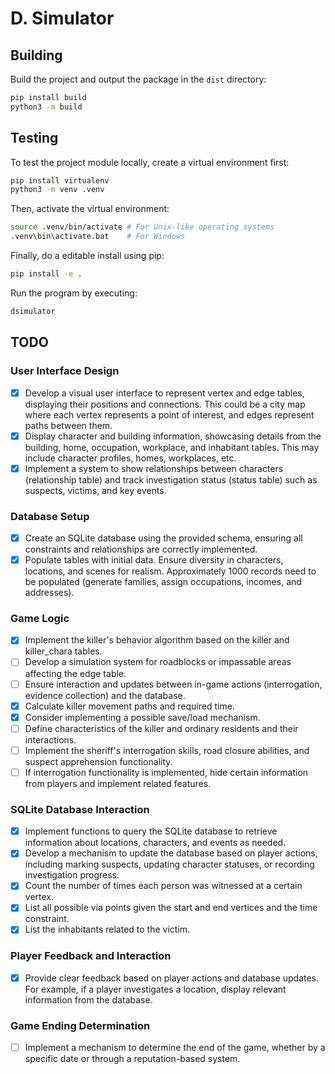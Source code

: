 # D. Simulator

## Building

Build the project and output the package in the `dist` directory:
```bash
pip install build
python3 -m build
```

## Testing

To test the project module locally, create a virtual environment first:
```bash
pip install virtualenv
python3 -m venv .venv
```

Then, activate the virtual environment:
```bash
source .venv/bin/activate # For Unix-like operating systems
.venv\bin\activate.bat    # For Windows
```

Finally, do a editable install using pip:
```bash
pip install -e .
```

Run the program by executing:
```bash
dsimulator
```

## TODO

### User Interface Design
- [x] Develop a visual user interface to represent vertex and edge tables, displaying their positions and connections. This could be a city map where each vertex represents a point of interest, and edges represent paths between them.
- [x] Display character and building information, showcasing details from the building, home, occupation, workplace, and inhabitant tables. This may include character profiles, homes, workplaces, etc.
- [x] Implement a system to show relationships between characters (relationship table) and track investigation status (status table) such as suspects, victims, and key events.

### Database Setup
- [x] Create an SQLite database using the provided schema, ensuring all constraints and relationships are correctly implemented.
- [x] Populate tables with initial data. Ensure diversity in characters, locations, and scenes for realism. Approximately 1000 records need to be populated (generate families, assign occupations, incomes, and addresses).

### Game Logic
- [x] Implement the killer's behavior algorithm based on the killer and killer_chara tables.
- [ ] Develop a simulation system for roadblocks or impassable areas affecting the edge table.
- [ ] Ensure interaction and updates between in-game actions (interrogation, evidence collection) and the database.
- [x] Calculate killer movement paths and required time.
- [x] Consider implementing a possible save/load mechanism.
- [ ] Define characteristics of the killer and ordinary residents and their interactions.
- [ ] Implement the sheriff's interrogation skills, road closure abilities, and suspect apprehension functionality.
- [ ] If interrogation functionality is implemented, hide certain information from players and implement related features.

### SQLite Database Interaction
- [x] Implement functions to query the SQLite database to retrieve information about locations, characters, and events as needed.
- [x] Develop a mechanism to update the database based on player actions, including marking suspects, updating character statuses, or recording investigation progress.
- [x] Count the number of times each person was witnessed at a certain vertex.
- [x] List all possible via points given the start and end vertices and the time constraint.
- [x] List the inhabitants related to the victim.

### Player Feedback and Interaction
- [x] Provide clear feedback based on player actions and database updates. For example, if a player investigates a location, display relevant information from the database.

### Game Ending Determination
- [ ] Implement a mechanism to determine the end of the game, whether by a specific date or through a reputation-based system.
